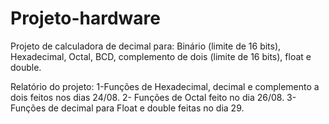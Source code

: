 # Projeto-hardware
Projeto de calculadora de decimal para: Binário (limite de 16 bits), Hexadecimal, Octal, BCD, complemento de dois (limite de 16 bits), float e double.

Relatório do projeto:
1-Funções de Hexadecimal, decimal e complemento a dois feitos nos dias 24/08.
2- Funções de Octal feito no dia 26/08.
3-Funções de decimal para Float e double feitas no dia 29.
